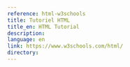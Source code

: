 ```yaml
---
reference: html-w3schools
title: Tutoriel HTML
title_en: HTML Tutorial
description:
language: en
link: https://www.w3schools.com/html/
directory:
---
```

